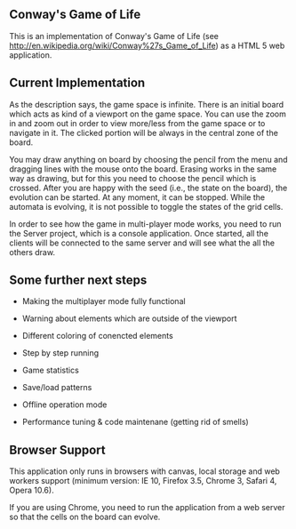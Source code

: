 Conway's Game of Life
---------------------

This is an implementation of Conway's Game of Life (see http://en.wikipedia.org/wiki/Conway%27s_Game_of_Life) as a HTML 5 web application.

Current Implementation
----------------------

As the description says, the game space is infinite. There is an initial board which acts as kind of a viewport on the game space. You can use the zoom in and zoom out in order to view more/less from the game space or to navigate in it. The clicked portion will be always in the central zone of the board.

You may draw anything on board by choosing the pencil from the menu and dragging lines with the mouse onto the board. Erasing works in the same way as drawing, but for this you need to choose the pencil which is crossed. After you are happy with the seed (i.e., the state on the board), the evolution can be started. At any moment, it can be stopped. While the automata is evolving, it is not possible to toggle the states of the grid cells.

In order to see how the game in multi-player mode works, you need to run the Server project, which is a console application. Once started, all the clients will be connected to the same server and will see what the all the others draw.

Some further next steps
-----------------------

- Making the multiplayer mode fully functional

- Warning about elements which are outside of the viewport

- Different coloring of conencted elements

- Step by step running

- Game statistics

- Save/load patterns

- Offline operation mode

- Performance tuning & code maintenane (getting rid of smells)

Browser Support
-----------------------	

This application only runs in browsers with canvas, local storage and web workers support (minimum version: IE 10, Firefox 3.5, Chrome 3, Safari 4, Opera 10.6).	

If you are using Chrome, you need to run the application from a web server so that the cells on the board can evolve.